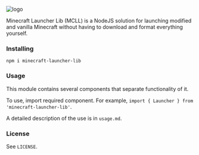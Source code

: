 
![logo](https://user-images.githubusercontent.com/46288028/63431661-039f0580-c428-11e9-94a4-5ef45fce408b.jpg)

Minecraft Launcher Lib (MCLL) is a NodeJS solution for launching modified and vanilla Minecraft without having to download and format everything yourself.

### Installing

`npm i minecraft-launcher-lib`

### Usage

This module contains several components that separate functionality of it.

To use, import required component. For example, `import { Launcher } from 'minecraft-launcher-lib'`.

A detailed description of the use is in `usage.md`.

### License

See `LICENSE`.
